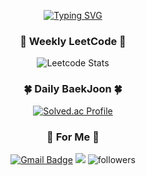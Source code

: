 <div align="center">
    
[![Typing SVG](https://readme-typing-svg.demolab.com?font=Dancing+Script&size=30&duration=3000&pause=1000&color=4AAEFF&width=285&lines=Stay+Hungry%2C+Stay+Foolish)](https://git.io/typing-svg)

### 🧶 Weekly LeetCode 🧶
![Leetcode Stats](https://leetcard.jacoblin.cool/won4885?theme=dark)

### 🍀 Daily BaekJoon 🍀
[![Solved.ac Profile](http://mazassumnida.wtf/api/v2/generate_badge?boj=2dcoder)](https://solved.ac/2dcoder/)

### 🐳 For Me 🐳
[![Gmail Badge](https://img.shields.io/badge/Gmail-d14836?style=square&logo=Gmail&logoColor=white&link=mailto:won4885.dev@gmail.com)](mailto:won4885.dev@gmail.com)
<a href="https://sully-tech.dev" target="_blank"><img src="https://img.shields.io/badge/Blog-181717?style=square&logo=github&color=blue"/></a>
![followers](https://img.shields.io/github/followers/won4885?style=social)
</div>
